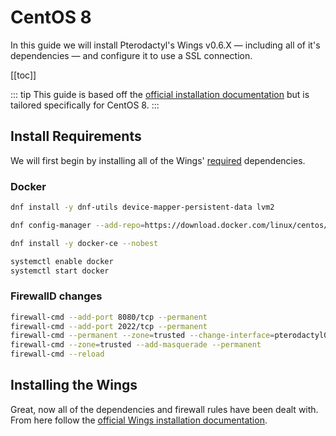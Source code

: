 # CentOS 8
In this guide we will install Pterodactyl's Wings v0.6.X — including all of it's dependencies — and configure it to use a SSL connection.

[[toc]]

::: tip
This guide is based off the [official installation documentation](/wings/installing.md) but is tailored specifically for CentOS 8.
:::

## Install Requirements
We will first begin by installing all of the Wings' [required](/wings/installing.md#dependencies) dependencies.

### Docker

```bash
dnf install -y dnf-utils device-mapper-persistent-data lvm2

dnf config-manager --add-repo=https://download.docker.com/linux/centos/docker-ce.repo

dnf install -y docker-ce --nobest

systemctl enable docker
systemctl start docker
```

### FirewallD changes
```bash
firewall-cmd --add-port 8080/tcp --permanent
firewall-cmd --add-port 2022/tcp --permanent
firewall-cmd --permanent --zone=trusted --change-interface=pterodactyl0
firewall-cmd --zone=trusted --add-masquerade --permanent
firewall-cmd --reload
```

## Installing the Wings
Great, now all of the dependencies and firewall rules have been dealt with. From here follow the [official Wings installation documentation](/wings/installing.md#installing-wings-2).

